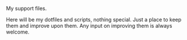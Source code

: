 My support files.

Here will be my dotfiles and scripts, nothing special.
Just a place to keep them and improve upon them.
Any input on improving them is always welcome.
